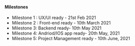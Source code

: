 #### Milestones
- Milestone 1 : UX/UI ready - 21st Feb 2021
- Milestone 2 : Front-end ready - 10th March 2021
- Milestone 3:  Backend ready- 10th May 2021
- Milestone 4:  Andriod/IOS app ready- 20th May, 2021
- Milestone 5:  Project Management ready - 10th June, 2021
